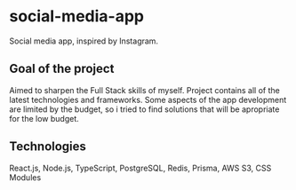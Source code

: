 # social-media-app
Social media app, inspired by Instagram. 

## Goal of the project
Aimed to sharpen the Full Stack skills of myself. Project contains all of the latest technologies and frameworks. 
Some aspects of the app development are limited by the budget, so i tried to find solutions that will be apropriate for the
low budget.

## Technologies
React.js, Node.js, TypeScript, PostgreSQL, Redis, Prisma, AWS S3, CSS Modules

